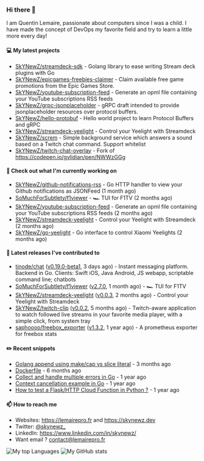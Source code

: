 ### Hi there 👋

I am Quentin Lemaire, passionate about computers since I was a child.
I have made the concept of DevOps my favorite field and try to learn a little more every day!

#### 💻 My latest projects


- [SkYNewZ/streamdeck-sdk](https://github.com/SkYNewZ/streamdeck-sdk) - Golang library to ease writing Stream deck plugins with Go
- [SkYNewZ/epicgames-freebies-claimer](https://github.com/SkYNewZ/epicgames-freebies-claimer) - Claim available free game promotions from the Epic Games Store.
- [SkYNewZ/youtube-subscription-feed](https://github.com/SkYNewZ/youtube-subscription-feed) - Generate an opml file containing your YouTube subscriptions RSS feeds
- [SkYNewZ/grpc-jsonplaceholder](https://github.com/SkYNewZ/grpc-jsonplaceholder) - gRPC draft intended to provide jsonplaceholder resources over protocol buffers.
- [SkYNewZ/hello-protobuf](https://github.com/SkYNewZ/hello-protobuf) - Hello world project to learn Protocol Buffers and gRPC
- [SkYNewZ/streamdeck-yeelight](https://github.com/SkYNewZ/streamdeck-yeelight) - Control your Yeelight with Streamdeck
- [SkYNewZ/screm](https://github.com/SkYNewZ/screm) - Simple background service which answers a sound based on a Twitch chat command. Support whitelist
- [SkYNewZ/twitch-chat-overlay](https://github.com/SkYNewZ/twitch-chat-overlay) - Fork of https://codepen.io/gylidian/pen/NWWzGGg

#### 👷 Check out what I'm currently working on


- [SkYNewZ/github-notifications-rss](https://github.com/SkYNewZ/github-notifications-rss) - Go HTTP handler to view your Github notifications as JSONFeed (1 month ago)
- [SoMuchForSubtlety/f1viewer](https://github.com/SoMuchForSubtlety/f1viewer) - 🏎️ TUI for F1TV (2 months ago)
- [SkYNewZ/youtube-subscription-feed](https://github.com/SkYNewZ/youtube-subscription-feed) - Generate an opml file containing your YouTube subscriptions RSS feeds (2 months ago)
- [SkYNewZ/streamdeck-yeelight](https://github.com/SkYNewZ/streamdeck-yeelight) - Control your Yeelight with Streamdeck (2 months ago)
- [SkYNewZ/go-yeelight](https://github.com/SkYNewZ/go-yeelight) - Go interface to control Xiaomi Yeelights (2 months ago)

#### 🚀 Latest releases I've contributed to


- [tinode/chat](https://github.com/tinode/chat) ([v0.19.0-beta1](https://github.com/tinode/chat/releases/tag/v0.19.0-beta1), 3 days ago) - Instant messaging platform. Backend in Go. Clients: Swift iOS, Java Android, JS webapp, scriptable command line; chatbots
- [SoMuchForSubtlety/f1viewer](https://github.com/SoMuchForSubtlety/f1viewer) ([v2.7.0](https://github.com/SoMuchForSubtlety/f1viewer/releases/tag/v2.7.0), 1 month ago) - 🏎️ TUI for F1TV
- [SkYNewZ/streamdeck-yeelight](https://github.com/SkYNewZ/streamdeck-yeelight) ([v0.0.3](https://github.com/SkYNewZ/streamdeck-yeelight/releases/tag/v0.0.3), 2 months ago) - Control your Yeelight with Streamdeck
- [SkYNewZ/twitch-clip](https://github.com/SkYNewZ/twitch-clip) ([v0.0.2](https://github.com/SkYNewZ/twitch-clip/releases/tag/v0.0.2), 5 months ago) - Twitch-aware application to watch followed live streams in your favorite media player, with a simple click, from system tray
- [saphoooo/freebox_exporter](https://github.com/saphoooo/freebox_exporter) ([v1.3.2](https://github.com/saphoooo/freebox_exporter/releases/tag/v1.3.2), 1 year ago) - A prometheus exporter for freebox stats

#### ✏️ Recent snippets


- [Golang append using make/cap vs slice literal](https://gist.github.com/ebdcb5d1737bcabc66238d0818250f4b) - 3 months ago
- [Dockerfile](https://gist.github.com/0a0e1b32f91ea09efa1f5bdfef480b21) - 6 months ago
- [Collect and handle multiple errors in Go](https://gist.github.com/f430d44a9bab539696c27b98c44a7921) - 1 year ago
- [Context cancellation example in Go](https://gist.github.com/36b5256e0f0c4094cadfc1d9f1f96547) - 1 year ago
- [How to test a Flask/HTTP Cloud Function in Python ?](https://gist.github.com/aa4fb352c52e209776e11ba442160544) - 1 year ago

#### 📫 How to reach me

- Websites: https://lemairepro.fr and https://skynewz.dev
- Twitter: [@skynewz_](https://twitter.com/skynewz_)
- LinkedIn: https://www.linkedin.com/in/skynewz/
- Want email ? [contact@lemairepro.fr](mailto:contact@lemairepro.fr?subject=Contact%20from%20your%20Github%20Profile)

![My top Languages](https://github-readme-stats.vercel.app/api/top-langs/?username=skynewz&hide=javascript,html,css,typescript&layout=compact)
![My GitHub stats](https://github-readme-stats.vercel.app/api?username=skynewz&count_private=true&show_icons=true)
